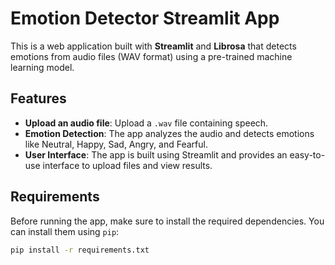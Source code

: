 # Emotion Detector Streamlit App

This is a web application built with **Streamlit** and **Librosa** that detects emotions from audio files (WAV format) using a pre-trained machine learning model.

## Features

- **Upload an audio file**: Upload a `.wav` file containing speech.
- **Emotion Detection**: The app analyzes the audio and detects emotions like Neutral, Happy, Sad, Angry, and Fearful.
- **User Interface**: The app is built using Streamlit and provides an easy-to-use interface to upload files and view results.

## Requirements

Before running the app, make sure to install the required dependencies. You can install them using `pip`:

```bash
pip install -r requirements.txt
